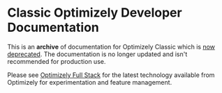 # Classic Optimizely Developer Documentation
This is an **archive** of documentation for Optimizely Classic which is [now deprecated](https://help.optimizely.com/Get_Started/Compare_Optimizely_Mobile_Classic_vs._Optimizely_X_Full_Stack). The documentation is no longer updated and isn't recommended for production use. 

Please see [Optimizely Full Stack](https://docs.developers.optimizely.com/full-stack/docs) for the latest technology available from Optimizely for experimentation and feature management. 
